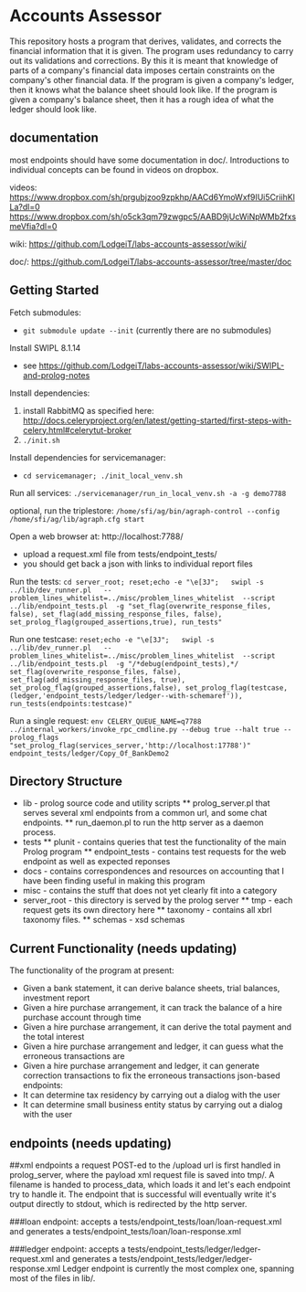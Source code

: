 # Accounts Assessor

This repository hosts a program that derives, validates, and corrects the financial information that it is given. The program uses redundancy to carry out its validations and corrections. By this it is meant that knowledge of parts of a company's financial data imposes certain constraints on the company's other financial data. If the program is given a company's ledger, then it knows what the balance sheet should look like. If the program is given a company's balance sheet, then it has a rough idea of what the ledger should look like.

## documentation
most endpoints should have some documentation in doc/. Introductions to individual concepts can be found in videos on dropbox.

videos:
https://www.dropbox.com/sh/prgubjzoo9zpkhp/AACd6YmoWxf9IUi5CriihKlLa?dl=0
https://www.dropbox.com/sh/o5ck3qm79zwgpc5/AABD9jUcWiNpWMb2fxsmeVfia?dl=0

wiki:
https://github.com/LodgeiT/labs-accounts-assessor/wiki/

doc/:
https://github.com/LodgeiT/labs-accounts-assessor/tree/master/doc


## Getting Started
Fetch submodules:
* `git submodule update --init`
(currently there are no submodules)

Install SWIPL 8.1.14
* see https://github.com/LodgeiT/labs-accounts-assessor/wiki/SWIPL-and-prolog-notes

Install dependencies:
1) install RabbitMQ as specified here: http://docs.celeryproject.org/en/latest/getting-started/first-steps-with-celery.html#celerytut-broker
2) ```./init.sh```

Install dependencies for servicemanager:
* ```cd servicemanager; ./init_local_venv.sh```

Run all services:
```./servicemanager/run_in_local_venv.sh -a -g demo7788```

optional, run the triplestore:
`/home/sfi/ag/bin/agraph-control --config /home/sfi/ag/lib/agraph.cfg start`

Open a web browser at: http://localhost:7788/
* upload a request.xml file from tests/endpoint_tests/
* you should get back a json with links to individual report files

Run the tests:
`cd server_root; reset;echo -e "\e[3J";   swipl -s ../lib/dev_runner.pl   --problem_lines_whitelist=../misc/problem_lines_whitelist  --script ../lib/endpoint_tests.pl  -g "set_flag(overwrite_response_files, false), set_flag(add_missing_response_files, false), set_prolog_flag(grouped_assertions,true), run_tests"`

Run one testcase:
`reset;echo -e "\e[3J";   swipl -s ../lib/dev_runner.pl   --problem_lines_whitelist=../misc/problem_lines_whitelist  --script ../lib/endpoint_tests.pl  -g "/*debug(endpoint_tests),*/ set_flag(overwrite_response_files, false), set_flag(add_missing_response_files, true), set_prolog_flag(grouped_assertions,false), set_prolog_flag(testcase,(ledger,'endpoint_tests/ledger/ledger--with-schemaref')), run_tests(endpoints:testcase)"`

Run a single request:
`env CELERY_QUEUE_NAME=q7788 ../internal_workers/invoke_rpc_cmdline.py --debug true --halt true --prolog_flags "set_prolog_flag(services_server,'http://localhost:17788')" endpoint_tests/ledger/Copy_Of_BankDemo2`


## Directory Structure

* lib - prolog source code and utility scripts
** prolog_server.pl that serves several xml endpoints from a common url, and some chat endpoints.
** run_daemon.pl to run the http server as a daemon process.
* tests
** plunit - contains queries that test the functionality of the main Prolog program
** endpoint_tests - contains test requests for the web endpoint as well as expected reponses
* docs - contains correspondences and resources on accounting that I have been finding useful in making this program
* misc - contains the stuff that does not yet clearly fit into a category
* server_root - this directory is served by the prolog server
** tmp - each request gets its own directory here
** taxonomy - contains all xbrl taxonomy files.
** schemas - xsd schemas




## Current Functionality (needs updating)

The functionality of the program at present:
* Given a bank statement, it can derive balance sheets, trial balances, investment report
* Given a hire purchase arrangement, it can track the balance of a hire purchase account through time
* Given a hire purchase arrangement, it can derive the total payment and the total interest
* Given a hire purchase arrangement and ledger, it can guess what the erroneous transactions are
* Given a hire purchase arrangement and ledger, it can generate correction transactions to fix the erroneous transactions
json-based endpoints:
* It can determine tax residency by carrying out a dialog with the user
* It can determine small business entity status by carrying out a dialog with the user





## endpoints (needs updating)

##xml endpoints
a request POST-ed to the /upload url is first handled in prolog_server, where the payload xml request file is saved into tmp/. A filename is handed to process_data, which loads it and let's each endpoint try to handle it. The endpoint that is successful will eventually write it's output directly to stdout, which is redirected by the http server.

###loan endpoint:
accepts a tests/endpoint_tests/loan/loan-request.xml and generates a tests/endpoint_tests/loan/loan-response.xml

###ledger endpoint:
accepts a tests/endpoint_tests/ledger/ledger-request.xml and generates a tests/endpoint_tests/ledger/ledger-response.xml 
Ledger endpoint is currently the most complex one, spanning most of the files in lib/.
